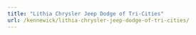 ```yaml
---
title: "Lithia Chrysler Jeep Dodge of Tri-Cities"
url: /kennewick/lithia-chrysler-jeep-dodge-of-tri-cities/
---
```

